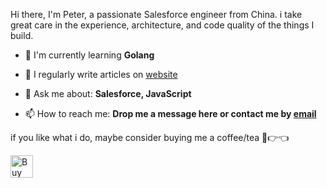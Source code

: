 Hi there, I'm Peter, a passionate Salesforce engineer from China. i take great care in the experience, architecture, and code quality of the things I build.

- 🌱 I'm currently learning **Golang**

- 📝 I regularly write articles on [website](https://dyncan.com)

- 💬 Ask me about: **Salesforce, JavaScript**

- 📫 How to reach me: **Drop me a message here or contact me by [email](mailto:hi@dyncan.com)**

if you like what i do, maybe consider buying me a coffee/tea 🥺👉👈

<a href='https://dyncan.com/sponsor/' target='_blank'><img height='36' style='border:0px;height:36px;' src='https://storage.ko-fi.com/cdn/kofi3.png?v=3' border='0' alt='Buy Me a Coffee' /></a>
